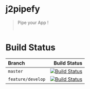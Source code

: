 # j2pipefy
> Pipe your App !
<br><br>

# Build Status
| Branch            | Build Status      |
| :------------     | -------------:    |
| `master`          | [![Build Status](https://travis-ci.org/ah5/j2pipefy.svg?branch=master)](https://travis-ci.org/ah5/j2pipefy) |
| `feature/develop` | [![Build Status](https://travis-ci.org/ah5/j2pipefy.svg?branch=feature/develop)](https://travis-ci.org/ah5/j2pipefy) |
